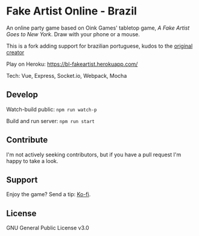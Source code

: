 # Fake Artist Online - Brazil

An online party game based on Oink Games' tabletop game, _A Fake Artist Goes to New York_. Draw with your phone or a mouse.

This is a fork adding support for brazilian portuguese, kudos to the [original creator](https://github.com/kcgidw/fao)

Play on Heroku: https://bl-fakeartist.herokuapp.com/

Tech: Vue, Express, Socket.io, Webpack, Mocha

## Develop

Watch-build public: `npm run watch-p`

Build and run server: `npm run start`

## Contribute

I'm not actively seeking contributors, but if you have a pull request I'm happy to take a look.

## Support

Enjoy the game? Send a tip: [Ko-fi](https://ko-fi.com/krackocloud).

## License

GNU General Public License v3.0
